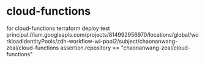 # cloud-functions
for cloud-functions terraform deploy test
principal://iam.googleapis.com/projects/814992956970/locations/global/workloadIdentityPools/zdh-workflow-wi-pool2/subject/chaonanwang-zeal/cloud-functions
assertion.repository == "chaonanwang-zeal/cloud-functions"